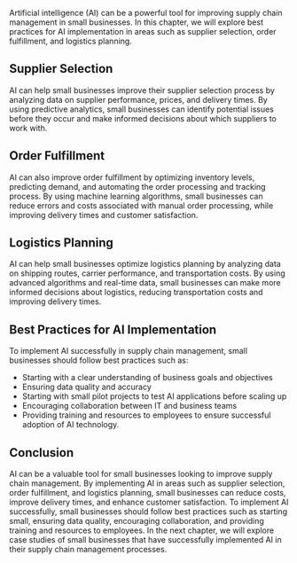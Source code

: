 
Artificial intelligence (AI) can be a powerful tool for improving supply chain management in small businesses. In this chapter, we will explore best practices for AI implementation in areas such as supplier selection, order fulfillment, and logistics planning.

Supplier Selection
------------------

AI can help small businesses improve their supplier selection process by analyzing data on supplier performance, prices, and delivery times. By using predictive analytics, small businesses can identify potential issues before they occur and make informed decisions about which suppliers to work with.

Order Fulfillment
-----------------

AI can also improve order fulfillment by optimizing inventory levels, predicting demand, and automating the order processing and tracking process. By using machine learning algorithms, small businesses can reduce errors and costs associated with manual order processing, while improving delivery times and customer satisfaction.

Logistics Planning
------------------

AI can help small businesses optimize logistics planning by analyzing data on shipping routes, carrier performance, and transportation costs. By using advanced algorithms and real-time data, small businesses can make more informed decisions about logistics, reducing transportation costs and improving delivery times.

Best Practices for AI Implementation
------------------------------------

To implement AI successfully in supply chain management, small businesses should follow best practices such as:

* Starting with a clear understanding of business goals and objectives
* Ensuring data quality and accuracy
* Starting with small pilot projects to test AI applications before scaling up
* Encouraging collaboration between IT and business teams
* Providing training and resources to employees to ensure successful adoption of AI technology.

Conclusion
----------

AI can be a valuable tool for small businesses looking to improve supply chain management. By implementing AI in areas such as supplier selection, order fulfillment, and logistics planning, small businesses can reduce costs, improve delivery times, and enhance customer satisfaction. To implement AI successfully, small businesses should follow best practices such as starting small, ensuring data quality, encouraging collaboration, and providing training and resources to employees. In the next chapter, we will explore case studies of small businesses that have successfully implemented AI in their supply chain management processes.
